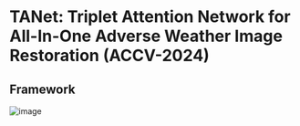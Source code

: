 # TANet: Triplet Attention Network for All-In-One Adverse Weather Image Restoration (ACCV-2024)

## Framework

![image](https://github.com/user-attachments/assets/c9457c72-087c-4c5b-bab1-e8dcdff0e837)

